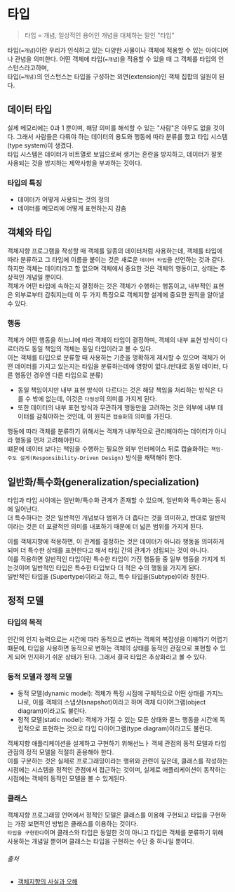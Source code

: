 # 타입

> 타입 = 개념, 일상적인 용어인 개념을 대체하는 말인 "타입"

타입(`=개념`)이란 우리가 인식하고 있는 다양한 사물이나 객체에 적용할 수 있는 아이디어나 관념을 의미한다. 어떤 객체에 타입(`=개념`)을 적용할 수 있을 때 그 객체를 타입의 인스턴스라고하며,  
타입(`=개념)`의 인스턴스는 타입을 구성하는 외연(extension)인 객체 집합의 일원이 된다.

## 데이터 타입

실제 메모리에는 0과 1 뿐이며, 해당 의미를 해석할 수 있는 "사람"은 아무도 없을 것이다. 그래서 사람들은 다뤄야 하는 데이터의 용도와 행동에 따라 분류를 했고 타입 시스템(type system)이 생겼다.  
타입 시스템은 데이터가 비트열로 보임으로써 생기는 혼란을 방지하고, 데이터가 잘못 사용되는 것을 방지하는 제약사항을 부과하는 것이다.

### 타입의 특징

- 데이터가 어떻게 사용되는 것의 정의
- 데이터를 메모리에 어떻게 표현하는지 감춤

## 객체와 타입

객체지향 프로그램을 작성할 때 객체를 일종의 데이터처럼 사용하는데, 객체를 타입에 따라 분류하고 그 타입에 이름을 붙이는 것은 새로운 `데이터 타입`을 선언하는 것과 같다.    
하지만 객체는 데이터라고 할 없으며 객체에서 중요한 것은 객체의 행동이고, 상태는 추상적인 개념일 뿐이다.  
객체가 어떤 타입에 속하는지 결정하는 것은 객체가 수행하는 행동이고, 내부적인 표현은 외부로부터 감춰지는데 이 두 가지 특징으로 객체지향 설계에 중요한 원칙을 알아낼 수 있다.

### 행동

객체가 어떤 행동을 하느냐에 따라 객체의 타입이 결정하며, 객체의 내부 표현 방식이 다르더라도 동일 책임의 객체는 동일 타입이라고 볼 수 있다.  
이는 객체를 타입으로 분류할 때 사용하는 기준을 명확하게 제시할 수 있으며 객체가 어떤 데이터를 가지고 있는지는 타입을 분류하는데에 영향이 없다.(반대로 동일 데이터, 다른 행동인 경우엔 다른 타입으로 분류)

- 동일 책임이지만 내부 표현 방식이 다르다는 것은 해당 책임을 처리하는 방식은 다를 수 밖에 없는데, 이것은 `다형성`의 의미를 가지게 된다.
- 또한 데이터의 내부 표현 방식과 무관하게 행동만을 고려하는 것은 외부에 내부 데이터를 감춰야하는 것인데, 이 원칙은 `캡슐화`의 의미를 가진다.

행동에 따라 객체를 분류하기 위해서는 객체가 내부적으로 관리해야하는 데이터가 아니라 행동을 먼저 고려해야한다.  
떄문에 데이터 보다는 책임을 수행하는 필요한 외부 인터페이스 뒤로 캡슐화하는 `책임-주도 설게(Responsibility-Driven Design)` 방식을 채택해야 한다.

## 일반화/특수화(generalization/specialization)

타입과 타입 사이에는 일반화/특수화 관계가 존재할 수 있으며, 일반화와 특수화는 동시에 일어난다.  
더 특수하다는 것은 일반적인 개념보다 범위가 더 좁다는 것을 의미하고, 반대로 일반적이라는 것은 더 포괄적인 의미를 내포하기 때문에 더 넓은 범위를 가지게 된다.

이를 객체지향에 적용하면, 이 관계를 결정하는 것은 데이터가 아니라 행동을 의미하게 되며 더 특수한 상태를 표현한다고 해서 타입 간의 관계가 성립되는 것이 아니다.    
이를 적용하면 일반적인 타입이란 특수한 타입이 가진 행동들 중 일부 행동을 가지게 되는것이며 일반적인 타입은 특수한 타입보다 더 적은 수의 행동을 가지게 된다.  
일반적인 타입을 (Supertype)이라고 하고, 특수 타입을(Subtype)이라 칭한다.

## 정적 모델

### 타입의 목적

인간의 인지 능력으로는 시간에 따라 동적으로 변하는 객체의 복잡성을 이해하기 어렵기 떄문에, 타입을 사용하면 동적으로 변하는 객체의 상태를 동적인 관점으로 표현할 수 있게 되어 인지하기 쉬운 상태가 된다. 그래서
결국 타입은 추상화라고 볼 수 있다.

### 동적 모델과 정적 모델

- 동적 모델(dynamic model): 객체가 특정 시점에 구체적으로 어떤 상태를 가지느냐로, 이를 객체의 스냅샷(snapshot)이라고 하며 객체 다이어그램(object diagram)이라고도 불린다.
- 정적 모델(static model): 객체가 가질 수 있는 모든 상태와 몯느 행동을 시간에 독립적으로 표현하는 것으로 타입 다이어그램(type diagram)이라고도 불린다.

객체지향 애플리케이션을 설계하고 구현하기 위해선느ㅏ 객체 관점의 동적 모델과 타입 관점의 정적 모델을 적절히 혼용해야 한다.  
이를 구분하는 것은 실제로 프로그래밍이라는 행위와 관련이 깊은데, 클래스를 작성하는 시점에는 시스템을 정적인 관점에서 접근하는 것이며, 실제로 애플리케이션이 동작하는 시점에는 객체의 동적인 모델을 볼 수 있게된다.

### 클래스

객체지향 프로그래밍 언어에서 정적인 모델은 클래스를 이용해 구현되고 타입을 구현하는 가장 보편적인 방법은 클래스를 이용하는 것이다.  
`타입을 구현한다`이며 클래스와 타입은 동일한 것이 아니고 타입은 객체를 분류하기 위해 사용하는 개념일 뿐이며 클래스는 타입을 구현하는 수단 중 하나일 뿐이다.

###### 출처

- [객체지향의 사실과 오해](https://www.aladin.co.kr/shop/wproduct.aspx?ItemId=60550259)